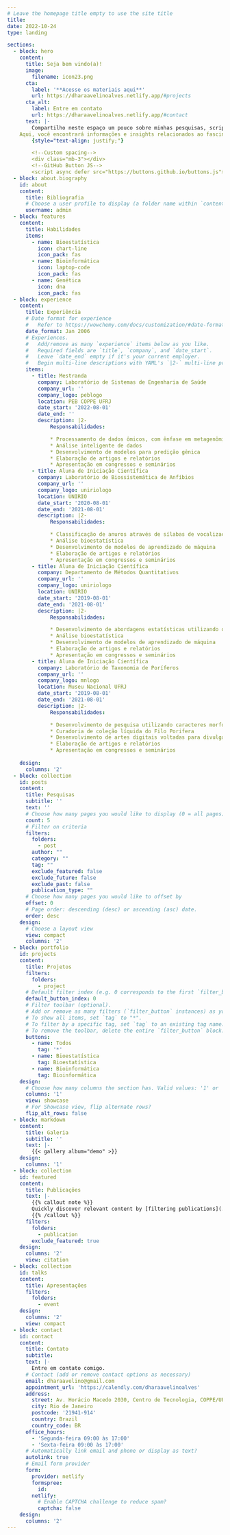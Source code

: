 ```yaml
---
# Leave the homepage title empty to use the site title
title:
date: 2022-10-24
type: landing

sections:
  - block: hero
    content:
      title: Seja bem vindo(a)!
      image:
        filename: icon23.png
      cta:
        label: '**Acesse os materiais aqui**'
        url: https://dharaavelinoalves.netlify.app/#projects
      cta_alt:
        label: Entre em contato
        url: https://dharaavelinoalves.netlify.app/#contact
      text: |-
        Compartilho neste espaço um pouco sobre minhas pesquisas, scripts e tudo que envolve ciência, bioestatística e bioinformática.
    Aqui, você encontrará informações e insights relacionados ao fascinante mundo da ciência, bem como ferramentas e técnicas essenciais nas áreas de bioestatística e bioinformática.
        {style="text-align: justify;"}

        <!--Custom spacing-->
        <div class="mb-3"></div>
        <!--GitHub Button JS-->
        <script async defer src="https://buttons.github.io/buttons.js"></script>
  - block: about.biography
    id: about
    content:
      title: Bibliografia
      # Choose a user profile to display (a folder name within `content/authors/`)
      username: admin
  - block: features
    content:
      title: Habilidades
      items:
        - name: Bioestatística
          icon: chart-line
          icon_pack: fas
        - name: Bioinformática
          icon: laptop-code
          icon_pack: fas
        - name: Genética
          icon: dna
          icon_pack: fas
  - block: experience
    content:
      title: Experiência
      # Date format for experience
      #   Refer to https://wowchemy.com/docs/customization/#date-format
      date_format: Jan 2006
      # Experiences.
      #   Add/remove as many `experience` items below as you like.
      #   Required fields are `title`, `company`, and `date_start`.
      #   Leave `date_end` empty if it's your current employer.
      #   Begin multi-line descriptions with YAML's `|2-` multi-line prefix.
      items:
        - title: Mestranda
          company: Laboratório de Sistemas de Engenharia de Saúde
          company_url: ''
          company_logo: peblogo
          location: PEB COPPE UFRJ
          date_start: '2022-08-01'
          date_end: ''
          description: |2-
              Responsabilidades:

              * Processamento de dados ômicos, com ênfase em metagenômica
              * Análise inteligente de dados 
              * Desenvolvimento de modelos para predição gênica
              * Elaboração de artigos e relatórios 
              * Apresentação em congressos e seminários
        - title: Aluna de Iniciação Científica
          company: Laboratório de Biossistemática de Anfíbios
          company_url: ''
          company_logo: uniriologo
          location: UNIRIO
          date_start: '2020-08-01'
          date_end: '2021-08-01'
          description: |2-
              Responsabilidades:

              * Classificação de anuros através de sílabas de vocalização
              * Análise bioestatística 
              * Desenvolvimento de modelos de aprendizado de máquina 
              * Elaboração de artigos e relatórios 
              * Apresentação em congressos e seminários
        - title: Aluna de Iniciação Científica
          company: Departamento de Métodos Quantitativos
          company_url: ''
          company_logo: uniriologo
          location: UNIRIO
          date_start: '2019-08-01'
          date_end: '2021-08-01'
          description: |2-
              Responsabilidades:

              * Desenvolvimento de abordagens estatísticas utilizando o Software R 
              * Análise bioestatística 
              * Desenvolvimento de modelos de aprendizado de máquina 
              * Elaboração de artigos e relatórios 
              * Apresentação em congressos e seminários
        - title: Aluna de Iniciação Científica
          company: Laboratório de Taxonomia de Poríferos
          company_url: ''
          company_logo: mnlogo
          location: Museu Nacional UFRJ
          date_start: '2019-08-01'
          date_end: '2021-08-01'
          description: |2-
              Responsabilidades:

              * Desenvolvimento de pesquisa utilizando caracteres morfológicos, moleculares e técnicas bioestatísticas para a classificação taxonômica de esponjas marinhas
              * Curadoria de coleção líquida do Filo Porifera
              * Desenvolvimento de artes digitais voltadas para divulgação científica através do Software Adobe Photoshop
              * Elaboração de artigos e relatórios 
              * Apresentação em congressos e seminários
                
    design:
      columns: '2'
  - block: collection
    id: posts
    content:
      title: Pesquisas
      subtitle: ''
      text: ''
      # Choose how many pages you would like to display (0 = all pages)
      count: 5
      # Filter on criteria
      filters:
        folders:
          - post
        author: ""
        category: ""
        tag: ""
        exclude_featured: false
        exclude_future: false
        exclude_past: false
        publication_type: ""
      # Choose how many pages you would like to offset by
      offset: 0
      # Page order: descending (desc) or ascending (asc) date.
      order: desc
    design:
      # Choose a layout view
      view: compact
      columns: '2'
  - block: portfolio
    id: projects
    content:
      title: Projetos
      filters:
        folders:
          - project
      # Default filter index (e.g. 0 corresponds to the first `filter_button` instance below).
      default_button_index: 0
      # Filter toolbar (optional).
      # Add or remove as many filters (`filter_button` instances) as you like.
      # To show all items, set `tag` to "*".
      # To filter by a specific tag, set `tag` to an existing tag name.
      # To remove the toolbar, delete the entire `filter_button` block.
      buttons:
        - name: Todos
          tag: '*'
        - name: Bioestatística
          tag: Bioestatística
        - name: Bioinformática
          tag: Bioinformática
    design:
      # Choose how many columns the section has. Valid values: '1' or '2'.
      columns: '1'
      view: showcase
      # For Showcase view, flip alternate rows?
      flip_alt_rows: false
  - block: markdown
    content:
      title: Galeria
      subtitle: ''
      text: |-
        {{< gallery album="demo" >}}
    design:
      columns: '1'
  - block: collection
    id: featured
    content:
      title: Publicações
      text: |-
        {{% callout note %}}
        Quickly discover relevant content by [filtering publications](./publication/).
        {{% /callout %}}
      filters:
        folders:
          - publication
        exclude_featured: true
    design:
      columns: '2'
      view: citation
  - block: collection
    id: talks
    content:
      title: Apresentações
      filters:
        folders:
          - event
    design:
      columns: '2'
      view: compact
  - block: contact
    id: contact
    content:
      title: Contato
      subtitle:
      text: |-
        Entre em contato comigo.
      # Contact (add or remove contact options as necessary)
      email: dharaavelino@gmail.com
      appointment_url: 'https://calendly.com/dharaavelinoalves'
      address:
        street: Av. Horácio Macedo 2030, Centro de Tecnologia, COPPE/UFRJ, Bloco H, 3° andar UFRJ - Ilha do Fundão
        city: Rio de Janeiro
        postcode: '21941-914'
        country: Brazil
        country_code: BR
      office_hours:
        - 'Segunda-feira 09:00 às 17:00'
        - 'Sexta-feira 09:00 às 17:00'
      # Automatically link email and phone or display as text?
      autolink: true
      # Email form provider
      form:
        provider: netlify
        formspree:
          id:
        netlify:
          # Enable CAPTCHA challenge to reduce spam?
          captcha: false
    design:
      columns: '2'
---
```

